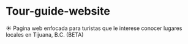 # Tour-guide-website
☀ Pagina web enfocada para turistas que le interese conocer lugares locales en Tijuana, B.C. (BETA)
